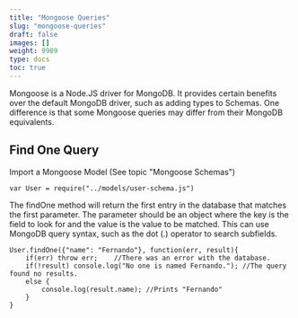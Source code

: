 ```yaml
---
title: "Mongoose Queries"
slug: "mongoose-queries"
draft: false
images: []
weight: 9989
type: docs
toc: true
---
```


Mongoose is a Node.JS driver for MongoDB. It provides certain benefits over the default MongoDB driver, such as adding types to Schemas. One difference is that some Mongoose queries may differ from their MongoDB equivalents.

## Find One Query
Import a Mongoose Model (See topic "Mongoose Schemas")

`var User = require("../models/user-schema.js")`

The findOne method will return the first entry in the database that matches the first parameter. The parameter should be an object where the key is the field to look for and the value is the value to be matched.  This can use MongoDB query syntax, such as the dot (.) operator to search subfields.

    User.findOne({"name": "Fernando"}, function(err, result){
        if(err) throw err;    //There was an error with the database.
        if(!result) console.log("No one is named Fernando."); //The query found no results.
        else {
            console.log(result.name); //Prints "Fernando"
        }
    }

